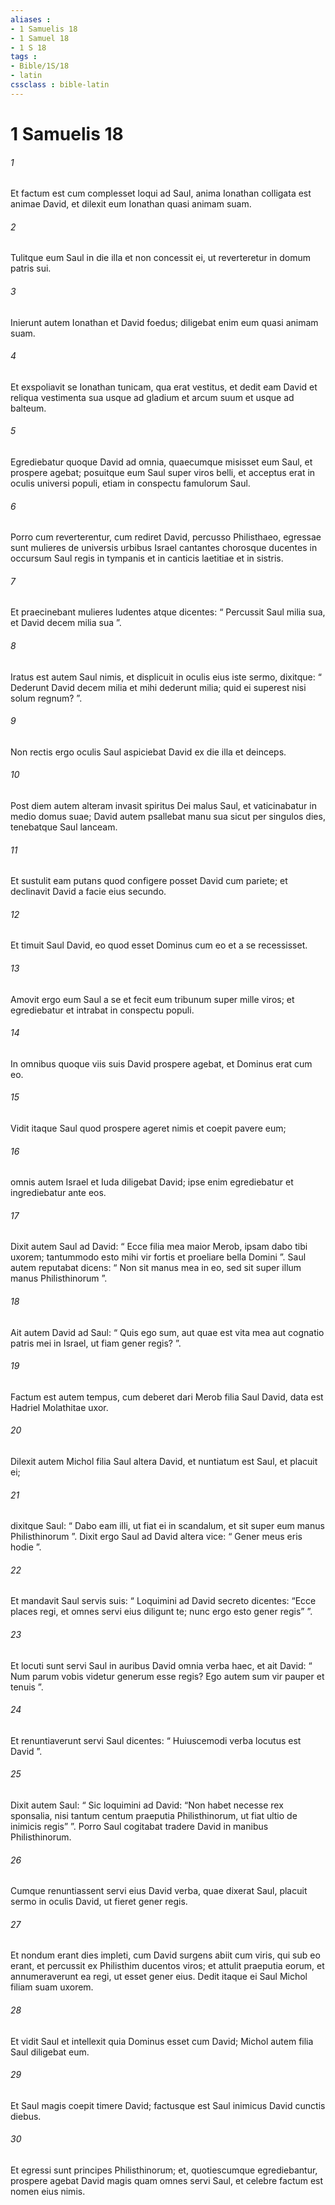 ```yaml
---
aliases : 
- 1 Samuelis 18
- 1 Samuel 18
- 1 S 18
tags : 
- Bible/1S/18
- latin
cssclass : bible-latin
---
```


# 1 Samuelis 18

###### 1
Et factum est cum complesset loqui ad Saul, anima Ionathan colligata est animae David, et dilexit eum Ionathan quasi animam suam. 
###### 2
Tulitque eum Saul in die illa et non concessit ei, ut reverteretur in domum patris sui. 
###### 3
Inierunt autem Ionathan et David foedus; diligebat enim eum quasi animam suam. 
###### 4
Et exspoliavit se Ionathan tunicam, qua erat vestitus, et dedit eam David et reliqua vestimenta sua usque ad gladium et arcum suum et usque ad balteum. 
###### 5
Egrediebatur quoque David ad omnia, quaecumque misisset eum Saul, et prospere agebat; posuitque eum Saul super viros belli, et acceptus erat in oculis universi populi, etiam in conspectu famulorum Saul.
###### 6
Porro cum reverterentur, cum rediret David, percusso Philisthaeo, egressae sunt mulieres de universis urbibus Israel cantantes chorosque ducentes in occursum Saul regis in tympanis et in canticis laetitiae et in sistris. 
###### 7
Et praecinebant mulieres ludentes atque dicentes: “ Percussit Saul milia sua, et David decem milia sua ”.
###### 8
Iratus est autem Saul nimis, et displicuit in oculis eius iste sermo, dixitque: “ Dederunt David decem milia et mihi dederunt milia; quid ei superest nisi solum regnum? ”. 
###### 9
Non rectis ergo oculis Saul aspiciebat David ex die illa et deinceps.
###### 10
Post diem autem alteram invasit spiritus Dei malus Saul, et vaticinabatur in medio domus suae; David autem psallebat manu sua sicut per singulos dies, tenebatque Saul lanceam. 
###### 11
Et sustulit eam putans quod configere posset David cum pariete; et declinavit David a facie eius secundo.
###### 12
Et timuit Saul David, eo quod esset Dominus cum eo et a se recessisset. 
###### 13
Amovit ergo eum Saul a se et fecit eum tribunum super mille viros; et egrediebatur et intrabat in conspectu populi. 
###### 14
In omnibus quoque viis suis David prospere agebat, et Dominus erat cum eo. 
###### 15
Vidit itaque Saul quod prospere ageret nimis et coepit pavere eum; 
###### 16
omnis autem Israel et Iuda diligebat David; ipse enim egrediebatur et ingrediebatur ante eos.
###### 17
Dixit autem Saul ad David: “ Ecce filia mea maior Merob, ipsam dabo tibi uxorem; tantummodo esto mihi vir fortis et proeliare bella Domini ”. Saul autem reputabat dicens: “ Non sit manus mea in eo, sed sit super illum manus Philisthinorum ”. 
###### 18
Ait autem David ad Saul: “ Quis ego sum, aut quae est vita mea aut cognatio patris mei in Israel, ut fiam gener regis? ”. 
###### 19
Factum est autem tempus, cum deberet dari Merob filia Saul David, data est Hadriel Molathitae uxor.
###### 20
Dilexit autem Michol filia Saul altera David, et nuntiatum est Saul, et placuit ei; 
###### 21
dixitque Saul: “ Dabo eam illi, ut fiat ei in scandalum, et sit super eum manus Philisthinorum ”. Dixit ergo Saul ad David altera vice: “ Gener meus eris hodie ”. 
###### 22
Et mandavit Saul servis suis: “ Loquimini ad David secreto dicentes: “Ecce places regi, et omnes servi eius diligunt te; nunc ergo esto gener regis” ”. 
###### 23
Et locuti sunt servi Saul in auribus David omnia verba haec, et ait David: “ Num parum vobis videtur generum esse regis? Ego autem sum vir pauper et tenuis ”. 
###### 24
Et renuntiaverunt servi Saul dicentes: “ Huiuscemodi verba locutus est David ”. 
###### 25
Dixit autem Saul: “ Sic loquimini ad David: “Non habet necesse rex sponsalia, nisi tantum centum praeputia Philisthinorum, ut fiat ultio de inimicis regis” ”. Porro Saul cogitabat tradere David in manibus Philisthinorum.
###### 26
Cumque renuntiassent servi eius David verba, quae dixerat Saul, placuit sermo in oculis David, ut fieret gener regis. 
###### 27
Et nondum erant dies impleti, cum David surgens abiit cum viris, qui sub eo erant, et percussit ex Philisthim ducentos viros; et attulit praeputia eorum, et annumeraverunt ea regi, ut esset gener eius. Dedit itaque ei Saul Michol filiam suam uxorem. 
###### 28
Et vidit Saul et intellexit quia Dominus esset cum David; Michol autem filia Saul diligebat eum. 
###### 29
Et Saul magis coepit timere David; factusque est Saul inimicus David cunctis diebus. 
###### 30
Et egressi sunt principes Philisthinorum; et, quotiescumque egrediebantur, prospere agebat David magis quam omnes servi Saul, et celebre factum est nomen eius nimis.
